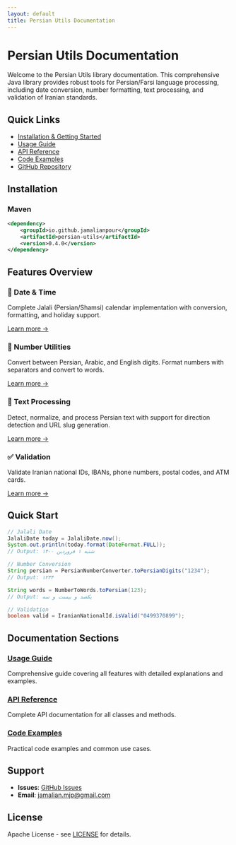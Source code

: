 ```yaml
---
layout: default
title: Persian Utils Documentation
---
```


# Persian Utils Documentation

Welcome to the Persian Utils library documentation. This comprehensive Java library provides robust tools for Persian/Farsi language processing, including date conversion, number formatting, text processing, and validation of Iranian standards.

## Quick Links

- [Installation & Getting Started](#installation)
- [Usage Guide](usage.md)
- [API Reference](api.md)
- [Code Examples](examples.md)
- [GitHub Repository](https://github.com/jamalianpour/persian-utils)

## Installation

### Maven
```xml
<dependency>
    <groupId>io.github.jamalianpour</groupId>
    <artifactId>persian-utils</artifactId>
    <version>0.4.0</version>
</dependency>
```

## Features Overview

### 📅 Date & Time
Complete Jalali (Persian/Shamsi) calendar implementation with conversion, formatting, and holiday support.

[Learn more →](usage.md#jalali-date)

### 🔢 Number Utilities
Convert between Persian, Arabic, and English digits. Format numbers with separators and convert to words.

[Learn more →](usage.md#number-utilities)

### 📝 Text Processing
Detect, normalize, and process Persian text with support for direction detection and URL slug generation.

[Learn more →](usage.md#text-processing)

### ✅ Validation
Validate Iranian national IDs, IBANs, phone numbers, postal codes, and ATM cards.

[Learn more →](usage.md#validation)

## Quick Start

```java
// Jalali Date
JalaliDate today = JalaliDate.now();
System.out.println(today.format(DateFormat.FULL));
// Output: شنبه ۱ فروردین ۱۴۰۰

// Number Conversion
String persian = PersianNumberConverter.toPersianDigits("1234");
// Output: ۱۲۳۴

String words = NumberToWords.toPersian(123);
// Output: یکصد و بیست و سه

// Validation
boolean valid = IranianNationalId.isValid("0499370899");
```

## Documentation Sections

### [Usage Guide](usage.md)
Comprehensive guide covering all features with detailed explanations and examples.

### [API Reference](api.md)
Complete API documentation for all classes and methods.

### [Code Examples](examples.md)
Practical code examples and common use cases.

## Support

- **Issues**: [GitHub Issues](https://github.com/jamalianpour/persian-utils/issues)
- **Email**: jamalian.mjp@gmail.com

## License

Apache License - see [LICENSE](https://github.com/jamalianpour/persian-utils/blob/main/LICENSE) for details.